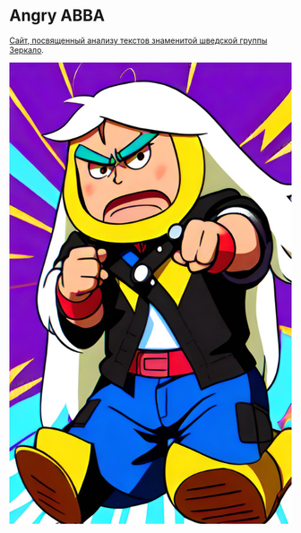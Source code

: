 # Angry ABBA

[Сайт, посвященный анализу текстов знаменитой шведской группы](https://angry-abba.fun) [Зеркало](https://bbaiprn8d0hsva28k1ar.containers.yandexcloud.net/).

![Картинка, созданная искусственным интеллектом dream.ai по запросу angry abba](/static/angry-abba.jpg)
